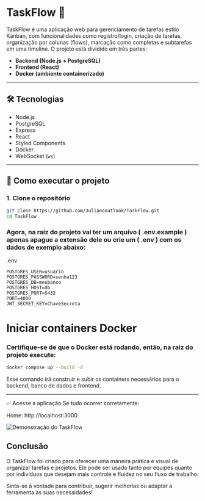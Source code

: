 # TaskFlow 🧩

TaskFlow é uma aplicação web para gerenciamento de tarefas estilo Kanban, com funcionalidades como registro/login, criação de tarefas, organização por colunas (flows), marcação como completas e subtarefas em uma timeline. O projeto está dividido em três partes:

- **Backend (Node.js + PostgreSQL)**
- **Frontend (React)**
- **Docker (ambiente containerizado)**

---

## 🛠️ Tecnologias

- Node.js
- PostgreSQL
- Express
- React
- Styled Components
- Docker
- WebSocket (`ws`)

---

## 🚀 Como executar o projeto

### 1. Clone o repositório

```bash
git clone https://github.com/Julianooutlook/TaskFlow.git
cd TaskFlow
````
### Agora, na raíz do projeto vai ter um arquivo ( .env.example ) apenas apague a extensão dele ou crie um ( .env ) com os dados de exemplo abaixo:
.env
```
POSTGRES_USER=usuario
POSTGRES_PASSWORD=senha123
POSTGRES_DB=meubanco
POSTGRES_HOST=db
POSTGRES_PORT=5432
PORT=4000
JWT_SECRET_KEY=ChaveSecreta
```

# Iniciar containers Docker
### Certifique-se de que o Docker está rodando, então, na raiz do projeto execute:
```bash
docker compose up --build -d
```
 Esse comando irá construir e subir os containers necessários para o backend, banco de dados e frontend.

---

✅ Acesse a aplicação
Se tudo ocorrer corretamente:

Home: http://localhost:3000

![Demonstração do TaskFlow](https://i.imgur.com/RbJNBRk.gif)

## Conclusão
O TaskFlow foi criado para oferecer uma maneira prática e visual de organizar tarefas e projetos. Ele pode ser usado tanto por equipes quanto por indivíduos que desejam mais controle e fluidez no seu fluxo de trabalho.

Sinta-se à vontade para contribuir, sugerir melhorias ou adaptar a ferramenta às suas necessidades!









